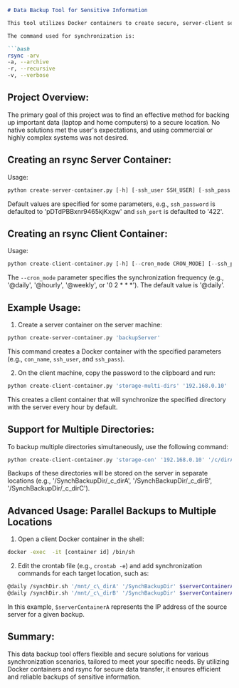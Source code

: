 ```markdown
# Data Backup Tool for Sensitive Information

This tool utilizes Docker containers to create secure, server-client setups specifically designed for backing up sensitive data. Both the server and client containers are based on Alpine Linux 3.16. The server container includes an SSH server and rsync tools for secure data synchronization. Each client container periodically connects to a specific server container to backup directories using SSH and rsync.

The command used for synchronization is:

```bash
rsync -arv
-a, --archive  
-r, --recursive 
-v, --verbose   
```

## Project Overview:
The primary goal of this project was to find an effective method for backing up important data (laptop and home computers) to a secure location. No native solutions met the user's expectations, and using commercial or highly complex systems was not desired.

## Creating an rsync Server Container:
Usage: 
```python
python create-server-container.py [-h] [-ssh_user SSH_USER] [-ssh_pass SSH_PASS] [-ssh_port SSH_PORT] con_name
```
Default values are specified for some parameters, e.g., `ssh_password` is defaulted to 'pDTdPBBxnr9465kjKxgw' and `ssh_port` is defaulted to '422'.

## Creating an rsync Client Container:
Usage: 
```python
python create-client-container.py [-h] [--cron_mode CRON_MODE] [--ssh_port SSH_PORT] [--ssh_user SSH_USER] [--server_synch_dir SERVER_SYNCH_DIR] con_name server_host synch_dir ssh_pass
```
The `--cron_mode` parameter specifies the synchronization frequency (e.g., '@daily', '@hourly', '@weekly', or '0 2 * * *'). The default value is '@daily'.

## Example Usage:

1. Create a server container on the server machine:

```bash
python create-server-container.py 'backupServer'
```

This command creates a Docker container with the specified parameters (e.g., `con_name`, `ssh_user`, and `ssh_pass`).

2. On the client machine, copy the password to the clipboard and run:

```bash
python create-client-container.py 'storage-multi-dirs' '192.168.0.10' '/c/storage1' 'jlvu6MAzXwEzYkjerbxu'
```

This creates a client container that will synchronize the specified directory with the server every hour by default.

## Support for Multiple Directories:
To backup multiple directories simultaneously, use the following command:

```bash
python create-client-container.py 'storage-con' '192.168.0.10' '/c/dirA:/c/dirB:/c/dirC' 'jlvu6MAzXwEzYkjerbxu'
```

Backups of these directories will be stored on the server in separate locations (e.g., '/SynchBackupDir/_c\_dirA', '/SynchBackupDir/_c\_dirB', '/SynchBackupDir/_c\_dirC').

## Advanced Usage: Parallel Backups to Multiple Locations

1. Open a client Docker container in the shell:
```bash
docker -exec  -it [container id] /bin/sh
```

2. Edit the crontab file (e.g., `crontab -e`) and add synchronization commands for each target location, such as:
```bash
@daily /synchDir.sh '/mnt/_c\_dirA' '/SynchBackupDir' $serverContainerA >> /var/log/cron.log 2>&1 
@daily /synchDir.sh '/mnt/_c\_dirB' '/SynchBackupDir' $serverContainerA >> /var/log/cron.log 2>&1 
```
In this example, `$serverContainerA` represents the IP address of the source server for a given backup.

## Summary:
This data backup tool offers flexible and secure solutions for various synchronization scenarios, tailored to meet your specific needs. By utilizing Docker containers and rsync for secure data transfer, it ensures efficient and reliable backups of sensitive information.
```
